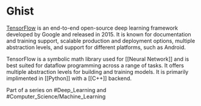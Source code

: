 # Ghist
[TensorFlow](https://www.simplilearn.com/optimizing-deep-learning-with-tensorflow-article "TensorFlow") is an end-to-end open-source deep learning framework developed by Google and released in 2015. It is known for documentation and training support, scalable production and deployment options, multiple abstraction levels, and support for different platforms, such as Android.

TensorFlow is a symbolic math library used for [[Neural Network]] and is best suited for dataflow programming across a range of tasks. It offers multiple abstraction levels for building and training models. It is primarily implimented in [[Python]] with a [[C++]] backend.

Part of a series on #Deep_Learning and #Computer_Science/Machine_Learning 